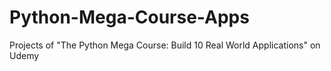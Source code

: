 # Python-Mega-Course-Apps
Projects of "The Python Mega Course: Build 10 Real World Applications" on Udemy
